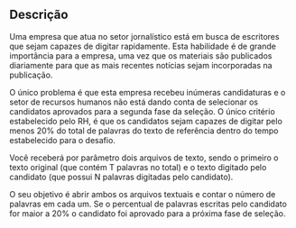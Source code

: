 ## Descrição
Uma empresa que atua no setor jornalístico está em busca de escritores que sejam capazes de digitar rapidamente. Esta habilidade é de grande importância para a empresa, uma vez que os materiais são publicados diariamente para que as mais recentes notícias sejam incorporadas na publicação.

O único problema é que esta empresa recebeu inúmeras candidaturas e o setor de recursos humanos não está dando conta de selecionar os candidatos aprovados para a segunda fase da seleção. O único critério estabelecido pelo RH, é que os candidatos sejam capazes de digitar pelo menos 20% do total de palavras do texto de referência dentro do tempo estabelecido para o desafio.

Você receberá por parâmetro dois arquivos de texto, sendo o primeiro o texto original (que contém T palavras no total) e o texto digitado pelo candidato (que possui N palavras digitadas pelo candidato).

O seu objetivo é abrir ambos os arquivos textuais e contar o número de palavras em cada um. Se o percentual de palavras escritas pelo candidato for maior a 20% o candidato foi aprovado para a próxima fase de seleção.
